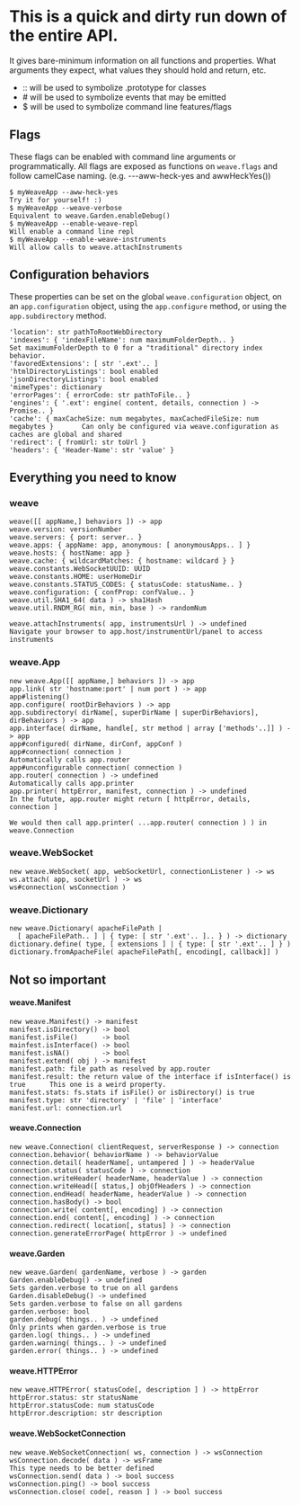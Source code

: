 # This is a quick and dirty run down of the entire API.
It gives bare-minimum information on all functions and properties. What arguments
they expect, what values they should hold and return, etc.

- :: will be used to symbolize .prototype for classes
- \# will be used to symbolize events that may be emitted
- $  will be used to symbolize command line features/flags

## Flags
These flags can be enabled with command line arguments or programmatically. All flags
are exposed as functions on `weave.flags` and follow camelCase naming. (e.g. ---aww-heck-yes and awwHeckYes())
```
$ myWeaveApp --aww-heck-yes                                                      Try it for yourself! :)
$ myWeaveApp --weave-verbose                                                     Equivalent to weave.Garden.enableDebug()
$ myWeaveApp --enable-weave-repl                                                 Will enable a command line repl
$ myWeaveApp --enable-weave-instruments                                          Will allow calls to weave.attachInstruments
```

## Configuration behaviors
These properties can be set on the global `weave.configuration` object, on an `app.configuration`
object, using the `app.configure` method, or using the `app.subdirectory` method.

```
'location': str pathToRootWebDirectory
'indexes': { 'indexFileName': num maximumFolderDepth.. }                         Set maximumFolderDepth to 0 for a "traditional" directory index behavior.
'favoredExtensions': [ str '.ext'.. ]
'htmlDirectoryListings': bool enabled
'jsonDirectoryListings': bool enabled
'mimeTypes': dictionary
'errorPages': { errorCode: str pathToFile.. }
'engines': { '.ext': engine( content, details, connection ) -> Promise.. }
'cache': { maxCacheSize: num megabytes, maxCachedFileSize: num megabytes }       Can only be configured via weave.configuration as caches are global and shared
'redirect': { fromUrl: str toUrl }
'headers': { 'Header-Name': str 'value' }
```

## Everything you need to know

### weave
```
weave([[ appName,] behaviors ]) -> app
weave.version: versionNumber
weave.servers: { port: server.. }
weave.apps: { appName: app, anonymous: [ anonymousApps.. ] }
weave.hosts: { hostName: app }
weave.cache: { wildcardMatches: { hostname: wildcard } }
weave.constants.WebSocketUUID: UUID
weave.constants.HOME: userHomeDir
weave.constants.STATUS_CODES: { statusCode: statusName.. }
weave.configuration: { confProp: confValue.. }
weave.util.SHA1_64( data ) -> sha1Hash
weave.util.RNDM_RG( min, min, base ) -> randomNum

weave.attachInstruments( app, instrumentsUrl ) -> undefined                      Navigate your browser to app.host/instrumentUrl/panel to access instruments
```

### weave.App
```
new weave.App([[ appName,] behaviors ]) -> app
app.link( str 'hostname:port' | num port ) -> app
app#listening()
app.configure( rootDirBehaviors ) -> app
app.subdirectory( dirName[, superDirName | superDirBehaviors], dirBehaviors ) -> app
app.interface( dirName, handle[, str method | array ['methods'..]] ) -> app                               
app#configured( dirName, dirConf, appConf )
app#connection( connection )                                                     Automatically calls app.router
app#unconfigurable connection( connection )
app.router( connection ) -> undefined                                            Automatically calls app.printer
app.printer( httpError, manifest, connection ) -> undefined                      In the futute, app.router might return [ httpError, details, connection ]
                                                                                 We would then call app.printer( ...app.router( connection ) ) in weave.Connection
```

### weave.WebSocket
```
new weave.WebSocket( app, webSocketUrl, connectionListener ) -> ws
ws.attach( app, socketUrl ) -> ws
ws#connection( wsConnection )
```

### weave.Dictionary
```
new weave.Dictionary( apacheFilePath |
  [ apacheFilePath.. ] | { type: [ str '.ext'.. ].. } ) -> dictionary
dictionary.define( type, [ extensions ] | { type: [ str '.ext'.. ] } )
dictionary.fromApacheFile( apacheFilePath[, encoding[, callback]] )
```

## Not so important

#### weave.Manifest
```
new weave.Manifest() -> manifest
manifest.isDirectory() -> bool
manifest.isFile()      -> bool
mainfest.isInterface() -> bool
manifest.isNA()        -> bool
manifest.extend( obj ) -> manifest
manifest.path: file path as resolved by app.router
manifest.result: the return value of the interface if isInterface() is true      This one is a weird property.
manifest.stats: fs.stats if isFile() or isDirectory() is true
manifest.type: str 'directory' | 'file' | 'interface'
manifest.url: connection.url
```

#### weave.Connection
```
new weave.Connection( clientRequest, serverResponse ) -> connection
connection.behavior( behaviorName ) -> behaviorValue
connection.detail( headerName[, untampered ] ) -> headerValue
connection.status( statusCode ) -> connection
connection.writeHeader( headerName, headerValue ) -> connection
connection.writeHead([ status,] objOfHeaders ) -> connection
connection.endHead( headerName, headerValue ) -> connection
connection.hasBody() -> bool
connection.write( content[, encoding] ) -> connection
connection.end( content[, encoding] ) -> connection
connection.redirect( location[, status] ) -> connection
connection.generateErrorPage( httpError ) -> undefined
```

#### weave.Garden
```
new weave.Garden( gardenName, verbose ) -> garden
Garden.enableDebug() -> undefined                                                Sets garden.verbose to true on all gardens
Garden.disableDebug() -> undefined                                               Sets garden.verbose to false on all gardens
garden.verbose: bool
garden.debug( things.. ) -> undefined                                            Only prints when garden.verbose is true
garden.log( things.. ) -> undefined
garden.warning( things.. ) -> undefined
garden.error( things.. ) -> undefined
```

#### weave.HTTPError
```
new weave.HTTPError( statusCode[, description ] ) -> httpError
httpError.status: str statusName
httpError.statusCode: num statusCode
httpError.description: str description
```

#### weave.WebSocketConnection
```
new weave.WebSocketConnection( ws, connection ) -> wsConnection
wsConnection.decode( data ) -> wsFrame                                           This type needs to be better defined
wsConnection.send( data ) -> bool success
wsConnection.ping() -> bool success
wsConnection.close( code[, reason ] ) -> bool success
```
